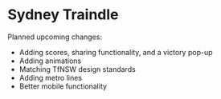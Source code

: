 # Sydney Traindle

Planned upcoming changes:
- Adding scores, sharing functionality, and a victory pop-up
- Adding animations
- Matching TfNSW design standards
- Adding metro lines
- Better mobile functionality
